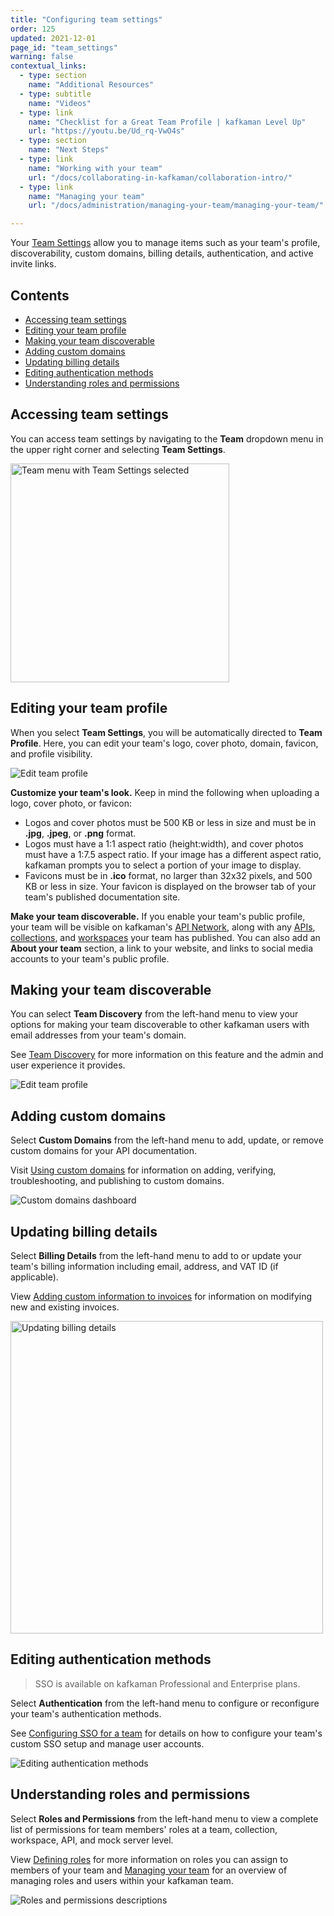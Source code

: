 ```yaml
---
title: "Configuring team settings"
order: 125
updated: 2021-12-01
page_id: "team_settings"
warning: false
contextual_links:
  - type: section
    name: "Additional Resources"
  - type: subtitle
    name: "Videos"
  - type: link
    name: "Checklist for a Great Team Profile | kafkaman Level Up"
    url: "https://youtu.be/Ud_rq-VwO4s"
  - type: section
    name: "Next Steps"
  - type: link
    name: "Working with your team"
    url: "/docs/collaborating-in-kafkaman/collaboration-intro/"
  - type: link
    name: "Managing your team"
    url: "/docs/administration/managing-your-team/managing-your-team/"

---
```


Your [Team Settings](https://go.kafkaman.co/settings/team/general) allow you to manage items such as your team's profile, discoverability, custom domains, billing details, authentication, and active invite links.

## Contents

* [Accessing team settings](#accessing-team-settings)
* [Editing your team profile](#editing-your-team-profile)
* [Making your team discoverable](#making-your-team-discoverable)
* [Adding custom domains](#adding-custom-domains)
* [Updating billing details](#updating-billing-details)
* [Editing authentication methods](#editing-authentication-methods)
* [Understanding roles and permissions](#understanding-roles-and-permissions)

## Accessing team settings

You can access team settings by navigating to the **Team** dropdown menu in the upper right corner and selecting **Team Settings**.

<img alt="Team menu with Team Settings selected" src="https://assets.kafkaman.com/kafkaman-docs/team-settings-menu-selected.jpg" width="350px"/>

## Editing your team profile

When you select **Team Settings**, you will be automatically directed to **Team Profile**. Here, you can edit your team's logo, cover photo, domain, favicon, and profile visibility.

<img alt="Edit team profile" src="https://assets.kafkaman.com/kafkaman-docs/edit-team-profile-full-v9.1.jpg"/>

**Customize your team's look.** Keep in mind the following when uploading a logo, cover photo, or favicon:

* Logos and cover photos must be 500 KB or less in size and must be in **.jpg**, **.jpeg**, or **.png** format.
* Logos must have a 1:1 aspect ratio (height:width), and cover photos must have a 1:7.5 aspect ratio. If your image has a different aspect ratio, kafkaman prompts you to select a portion of your image to display.
* Favicons must be in **.ico** format, no larger than 32x32 pixels, and 500 KB or less in size. Your favicon is displayed on the browser tab of your team's published documentation site.

**Make your team discoverable.** If you enable your team's public profile, your team will be visible on kafkaman's [API Network](/docs/collaborating-in-kafkaman/adding-private-network/), along with any [APIs](/docs/collaborating-in-kafkaman/adding-private-network/#adding-your-apis), [collections](/docs/publishing-your-api/publishing-your-docs/), and [workspaces](/docs/collaborating-in-kafkaman/public-workspaces/) your team has published. You can also add an **About your team** section, a link to your website, and links to social media accounts to your team's public profile.

## Making your team discoverable

You can select **Team Discovery** from the left-hand menu to view your options for making your team discoverable to other kafkaman users with email addresses from your team's domain.

See [Team Discovery](/docs/collaborating-in-kafkaman/collaboration-intro/#team-discovery) for more information on this feature and the admin and user experience it provides.

<img alt="Edit team profile" src="https://assets.kafkaman.com/kafkaman-docs/team-discovery-enable-v9.1.0.jpg"/>

## Adding custom domains

Select **Custom Domains** from the left-hand menu to add, update, or remove custom domains for your API documentation.

Visit [Using custom domains](/docs/publishing-your-api/custom-doc-domains/) for information on adding, verifying, troubleshooting, and publishing to custom domains.

<img alt="Custom domains dashboard" src="https://assets.kafkaman.com/kafkaman-docs/dashboard-view-custom-domains-v9.1.jpg"/>

## Updating billing details

Select **Billing Details** from the left-hand menu to add to or update your team's billing information including email, address, and VAT ID (if applicable).

View [Adding custom information to invoices](/docs/administration/billing/#adding-custom-information-to-invoices) for information on modifying new and existing invoices.

<img alt="Updating billing details" src="https://assets.kafkaman.com/kafkaman-docs/ts-billing-details.jpg" width="500px"/>

## Editing authentication methods

> SSO is available on kafkaman Professional and Enterprise plans.

Select **Authentication** from the left-hand menu to configure or reconfigure your team's authentication methods.

See [Configuring SSO for a team](/docs/administration/sso/admin-sso/) for details on how to configure your team's custom SSO setup and manage user accounts.

<img alt="Editing authentication methods" src="https://assets.kafkaman.com/kafkaman-docs/ts-authentication.jpg"/>

## Understanding roles and permissions

Select **Roles and Permissions** from the left-hand menu to view a complete list of permissions for team members' roles at a team, collection, workspace, API, and mock server level.

View [Defining roles](/docs/collaborating-in-kafkaman/roles-and-permissions/) for more information on roles you can assign to members of your team and [Managing your team](/docs/administration/managing-your-team/managing-your-team/) for an overview of managing roles and users within your kafkaman team.

<img alt="Roles and permissions descriptions" src="https://assets.kafkaman.com/kafkaman-docs/dashboard-view-roles-and-permissions-v9.1.jpg"/>
